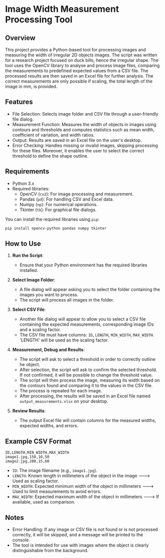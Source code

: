 # Image Width Measurement Processing Tool

## Overview
This project provides a Python-based tool for processing images and measuring the width of irregular 2D objects images. The script was written for a research project focused on duck bills, hence the irregular shape. The tool uses the OpenCV library to analyse and process image files, comparing the measurements to predefined expected values from a CSV file. The processed results are then saved in an Excel file for further analysis. The correct measurements are only possible if scaling, the total length of the image in mm, is provided.

## Features
- File Selection: Selects image folder and CSV file through a user-friendly file dialog.
- Measurement Function: Measures the width of objects in images using contours and thresholds and computes statistics such as mean width, coefficient of variation, and width ratios.
- Output: Results are saved in an Excel file on the user's desktop.
- Error Checking: Handles missing or invalid images, skipping processing for these files. Moreover, it enables the user to select the correct threshold to define the shape outline.

## Requirements
- Python 3.x
- Required libraries:
  - OpenCV (`cv2`): For image processing and measurement.
  - Pandas (`pd`): For handling CSV and Excel data.
  - Numpy (`np`): For numerical operations.
  - Tkinter (`tk`): For graphical file dialogs.

You can install the required libraries using `pip`:

```bash
pip install opencv-python pandas numpy tkinter
```

## How to Use

1. **Run the Script**:
   - Ensure that your Python environment has the required libraries installed.
   

2. **Select Image Folder**:
   - A file dialog will appear asking you to select the folder containing the images you want to process.
   - The script will process all images in the folder.

3. **Select CSV File**:
   - Another file dialog will appear to allow you to select a CSV file containing the expected measurements, corresponding image IDs and a scaling factor.
   - The CSV file must have columns: `ID`, `LENGTH`, `MIN_WIDTH`, `MAX_WIDTH`. 'LENGTH' will be used as the scaling factor.

4. **Measurement, Debug and Results**:
   - The script will ask to select a threshold in order to correctly outline he object.
   - After selection, the script will ask to confirm the selected threshold. If not confirmed, it will be possible to change the threshold value.
   - The script will then process the image, measuring its width based on the contours found and comparing it to the values in the CSV file.
   - The process is repeated for each image.
   - After processing, the results will be saved in an Excel file named `output_measurements.xlsx` on your desktop.

5. **Review Results**:
   - The output Excel file will contain columns for the measured widths, expected widths, and errors.

## Example CSV Format
```csv
ID,LENGTH,MIN_WIDTH,MAX_WIDTH
image1.jpg,150,10,50
image2.jpg,200,15,60
```

- `ID`: The image filename (e.g., `image1.jpg`).
- `LENGTH`: Known length in millimeters of the object in the image ---> Used as scaling factor.
- `MIN_WIDTH`: Expected minimum width of the object in millimeters ---> Used to limit measurements to avoid errors.
- `MAX_WIDTH`: Expected maximum width of the object in millimeters ---> If available, used as comparison.

## Notes
- Error Handling: If any image or CSV file is not found or is not processed correctly, it will be skipped, and a message will be printed to the console.
- The tool is intended for use with images where the object is clearly distinguishable from the background.

